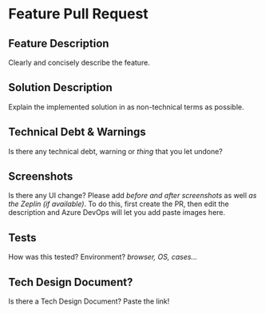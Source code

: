 # Feature Pull Request

## Feature Description
Clearly and concisely describe the feature.

## Solution Description
Explain the implemented solution in as non-technical terms as possible.

## Technical Debt & Warnings
Is there any technical debt, warning or _thing_ that you let undone?

## Screenshots
Is there any UI change? Please add *before and after screenshots* as well *as the Zeplin (if available)*. To do this, first create the PR, then edit the description and Azure DevOps will let you add paste images here.

## Tests
How was this tested? Environment? _browser, OS, cases..._

## Tech Design Document?
Is there a Tech Design Document? Paste the link!

